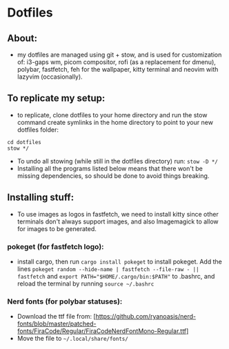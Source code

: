 # Dotfiles  

## About: 
- my dotfiles are managed using git + stow, and is used for customization of: i3-gaps wm, picom compositor, rofi (as a replacement for dmenu), polybar, fastfetch, feh for the wallpaper, kitty terminal and neovim with lazyvim (occasionally). 

## To replicate my setup: 
- to replicate, clone dotfiles to your home directory and run the stow command create symlinks in the home directory to point to your new dotfiles folder: 
```
cd dotfiles
stow */
```
- To undo all stowing (while still in the dotfiles directory) run: ```` stow -D */ ````
- Installing all the programs listed below means that there won't be missing dependencies, so should be done to avoid things breaking. 

## Installing stuff: 
- To use images as logos in fastfetch, we need to install kitty since other terminals don't always support images, and also Imagemagick to allow for images to be generated. 

### pokeget (for fastfetch logo): 
- install cargo, then run ````cargo install pokeget```` to install pokeget. Add the lines ```` pokeget random --hide-name | fastfetch --file-raw - || fastfetch ```` and ```` export PATH="$HOME/.cargo/bin:$PATH" ```` to .bashrc, and reload the terminal by running ````source ~/.bashrc ````

### Nerd fonts (for polybar statuses): 
- Download the ttf file from: [https://github.com/ryanoasis/nerd-fonts/blob/master/patched-fonts/FiraCode/Regular/FiraCodeNerdFontMono-Regular.ttf]
- Move the file to ```` ~/.local/share/fonts/ ````

